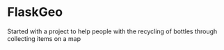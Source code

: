 # FlaskGeo
Started with a project to help people with the recycling of bottles through collecting items on a map
